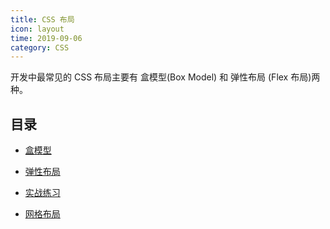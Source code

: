 ```yaml
---
title: CSS 布局
icon: layout
time: 2019-09-06
category: CSS
---
```


开发中最常见的 CSS 布局主要有 盒模型(Box Model) 和 弹性布局 (Flex 布局)两种。

## 目录

- [盒模型](box.md)

- [弹性布局](flex.md)

- [实战练习](exercise.md)

- [网格布局](grid.md)
